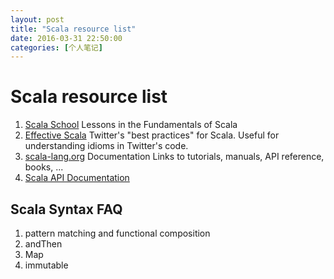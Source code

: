 ```yaml
---
layout: post
title: "Scala resource list"
date: 2016-03-31 22:50:00
categories: [个人笔记]
---
```


Scala resource list
===================

1. [Scala School](http://twitter.github.com/scala_school) Lessons in the Fundamentals of Scala   
2. [Effective Scala](http://twitter.github.io/effectivescala/) Twitter's "best practices" for Scala. Useful for understanding idioms in Twitter's code.  
3. [scala-lang.org](http://www.scala-lang.org/api/current/#package) Documentation Links to tutorials, manuals, API reference, books, ...  
4. [Scala API Documentation](http://docs.scala-lang.org/)

Scala Syntax FAQ
----------------
1. pattern matching and functional composition   
2. andThen  
3. Map  
4. immutable  
